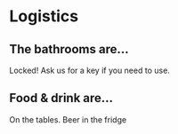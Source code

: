 # Logistics


## The bathrooms are...

Locked!  Ask us for a key if you need to use.


## Food & drink are...

On the tables.  Beer in the fridge
